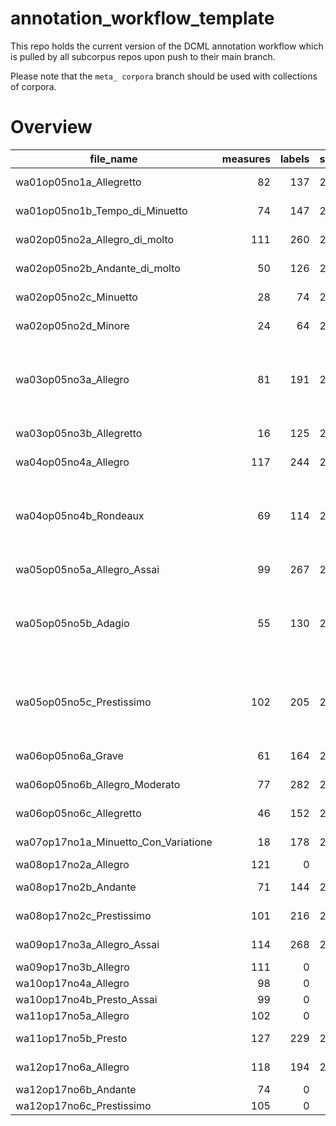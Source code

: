 # annotation_workflow_template

This repo holds the current version of the DCML annotation workflow which is pulled by all subcorpus repos upon push to their main branch. 

Please note that the `meta_ corpora` branch should be used with collections of corpora.


# Overview
|             file_name              |measures|labels|standard|                annotators                 |reviewers|
|------------------------------------|-------:|-----:|--------|-------------------------------------------|---------|
|wa01op05no1a_Allegretto             |      82|   137|2.1.1   |Adrian Nagel                               |         |
|wa01op05no1b_Tempo_di_Minuetto      |      74|   147|2.1.1   |Adrian Nagel                               |         |
|wa02op05no2a_Allegro_di_molto       |     111|   260|2.1.1   |Adrian Nagel                               |         |
|wa02op05no2b_Andante_di_molto       |      50|   126|2.1.1   |Adrian Nagel                               |         |
|wa02op05no2c_Minuetto               |      28|    74|2.1.1   |Adrian Nagel                               |         |
|wa02op05no2d_Minore                 |      24|    64|2.1.1   |Adrian Nagel                               |         |
|wa03op05no3a_Allegro                |      81|   191|2.3.0   |Adrian Nagel (2.1.1), Davor Krkljus (2.3.0)|DK, AN   |
|wa03op05no3b_Allegretto             |      16|   125|2.1.1   |Adrian Nagel                               |         |
|wa04op05no4a_Allegro                |     117|   244|2.1.1   |Adrian Nagel                               |         |
|wa04op05no4b_Rondeaux               |      69|   114|2.3.0   |Adrian Nagel (2.1.1), Davor Krkljus (2.3.0)|DK, AN   |
|wa05op05no5a_Allegro_Assai          |      99|   267|2.1.1   |Adrian Nagel                               |         |
|wa05op05no5b_Adagio                 |      55|   130|2.3.0   |Adrian Nagel (2.1.1), Davor Krkljus (2.3.0)|DK, AN   |
|wa05op05no5c_Prestissimo            |     102|   205|2.3.0   |Adrian Nagel (2.1.1), Davor Krkljus (2.3.0)|DK, AN   |
|wa06op05no6a_Grave                  |      61|   164|2.1.1   |Adrian Nagel                               |         |
|wa06op05no6b_Allegro_Moderato       |      77|   282|2.1.1   |Adrian Nagel                               |         |
|wa06op05no6c_Allegretto             |      46|   152|2.1.1   |Adrian Nagel                               |         |
|wa07op17no1a_Minuetto_Con_Variatione|      18|   178|2.3.0   |Amelia Brey                                |DK       |
|wa08op17no2a_Allegro                |     121|     0|        |                                           |         |
|wa08op17no2b_Andante                |      71|   144|2.3.0   |Amelia Brey                                |DK       |
|wa08op17no2c_Prestissimo            |     101|   216|2.3.0   |Amelia Brey                                |DK       |
|wa09op17no3a_Allegro_Assai          |     114|   268|2.3.0   |Davor Krkljus                              |AB       |
|wa09op17no3b_Allegro                |     111|     0|        |                                           |         |
|wa10op17no4a_Allegro                |      98|     0|        |                                           |         |
|wa10op17no4b_Presto_Assai           |      99|     0|        |                                           |         |
|wa11op17no5a_Allegro                |     102|     0|        |                                           |         |
|wa11op17no5b_Presto                 |     127|   229|2.3.0   |Davor Krkljus                              |ST       |
|wa12op17no6a_Allegro                |     118|   194|2.3.0   |Amelia Brey                                |DK       |
|wa12op17no6b_Andante                |      74|     0|        |                                           |         |
|wa12op17no6c_Prestissimo            |     105|     0|        |                                           |         |
